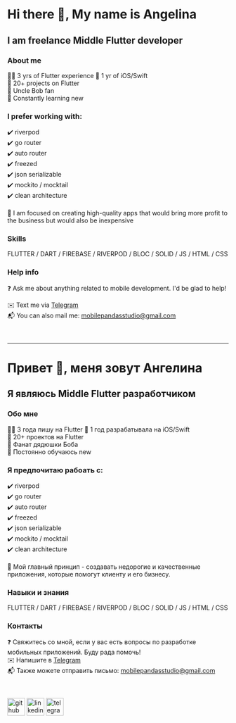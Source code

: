 <h1> Hi there 👋, My name is Angelina </h1>
<h2> I am freelance Middle Flutter developer </h2>

<h3>About me</h3>
  👱‍♀️ 3 yrs of Flutter experience
  📱 1 yr of iOS/Swift <br>
  🧗 20+ projects on Flutter <br>
  📙 Uncle Bob fan <br>
  📖 Constantly learning new <br>


<h3>I prefer working with:</h3>
✔️ riverpod <br>
  ✔️ go router <br>
  ✔️ auto router <br>
  ✔️ freezed <br>
  ✔️ json serializable <br>
  ✔️ mockito / mocktail <br>
  ✔️ clean architecture <br>
<br>
🔭 I am focused on creating high-quality apps that would bring more profit to the business but would also be inexpensive

<h3>Skills</h3>
FLUTTER / DART / FIREBASE / RIVERPOD / BLOC / SOLID / JS / HTML / CSS

<h3>Help info</h3>
❓ Ask me about anything related to mobile development. I'd be glad to help!<br>

✉️ Text me via  <a href="https://t.me/pandaMob">Telegram</a><br>
📬 You can also mail me: <a href="mailto:mobilepandasstudio@gmail.com">mobilepandasstudio@gmail.com</a> <br>
<br>
<br>

------------------------------------------------------------------------------------

<h1> Привет 👋, меня зовут Ангелина </h1>
<h2> Я являюсь Middle Flutter разработчиком </h2>

<h3>Обо мне</h3>
  👱‍♀️ 3 года пишу на Flutter 
  📱 1 год разрабатывала на iOS/Swift <br>
  🧗 20+ проектов на Flutter <br>
  📙 Фанат дядюшки Боба <br>
  📖 Постоянно обучаюсь new <br>


<h3>Я предпочитаю рабоать с:</h3>
✔️ riverpod <br>
  ✔️ go router <br>
  ✔️ auto router <br>
  ✔️ freezed <br>
  ✔️ json serializable <br>
  ✔️ mockito / mocktail <br>
  ✔️ clean architecture <br>
<br>
🔭 Мой главный принцип - создавать недорогие и качественные приложения, которые помогут клиенту и его бизнесу.

<h3>Навыки и знания</h3>
FLUTTER / DART / FIREBASE / RIVERPOD / BLOC / SOLID / JS / HTML / CSS

<h3>Контакты</h3>
❓ Свяжитесь со мной, если у вас есть вопросы по разработке мобильных приложений. Буду рада помочь!<br>
✉️ Напишите в  <a href="https://t.me/pandaMob">Telegram</a><br>
📬 Также можете отправить письмо: <a href="mailto:mobilepandasstudio@gmail.com">mobilepandasstudio@gmail.com</a> <br>
<br>
<br>

[<img src='https://cdn.jsdelivr.net/npm/simple-icons@3.0.1/icons/github.svg' alt='github' height='40'>](https://github.com/asg1997)  [<img src='https://cdn.jsdelivr.net/npm/simple-icons@3.0.1/icons/linkedin.svg' alt='linkedin' height='40'>](https://www.linkedin.com/in/https://www.linkedin.com/in/angelina-gromova-b3ba71224/)  [<img src='https://cdn.jsdelivr.net/npm/simple-icons@3.0.1/icons/telegram.svg' alt='telegram' height='40'>](@pandaMob)  


